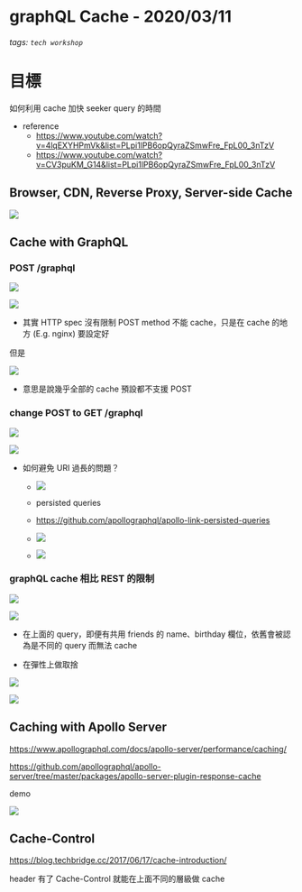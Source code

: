 graphQL Cache - 2020/03/11
===

###### tags: `tech workshop`

# 目標

如何利用 cache 加快 seeker query 的時間

- reference
    - https://www.youtube.com/watch?v=4lqEXYHPmVk&list=PLpi1lPB6opQyraZSmwFre_FpL00_3nTzV
    - https://www.youtube.com/watch?v=CV3puKM_G14&list=PLpi1lPB6opQyraZSmwFre_FpL00_3nTzV


## Browser, CDN, Reverse Proxy, Server-side Cache

![](https://i.imgur.com/dcS0bte.png)


## Cache with GraphQL

### POST /graphql

![](https://i.imgur.com/TAFbnSh.png)

![](https://i.imgur.com/SX7SVCO.png)
 
- 其實 HTTP spec 沒有限制 POST method 不能 cache，只是在 cache 的地方 (E.g. nginx) 要設定好
 
 但是
 
 ![](https://i.imgur.com/54kGFil.png)

- 意思是說幾乎全部的 cache 預設都不支援 POST

### change POST to GET /graphql

![](https://i.imgur.com/nI86hR8.png)

![](https://i.imgur.com/lO6pdVh.png)

- 如何避免 URI 過長的問題？
    - ![](https://i.imgur.com/aYm8wCv.png)

    - persisted queries
    - https://github.com/apollographql/apollo-link-persisted-queries
    - ![](https://i.imgur.com/YnH3fyJ.png)
    - ![](https://i.imgur.com/yc7vYHS.png)

### graphQL cache 相比 REST 的限制

![](https://i.imgur.com/5elf1KC.png)

![](https://i.imgur.com/h6G00Qs.png)

- 在上面的 query，即便有共用 friends 的 name、birthday 欄位，依舊會被認為是不同的 query 而無法 cache

- 在彈性上做取捨

![](https://i.imgur.com/CMZgZPu.png)

![](https://i.imgur.com/bzDEtyH.png)

## Caching with Apollo Server

https://www.apollographql.com/docs/apollo-server/performance/caching/

https://github.com/apollographql/apollo-server/tree/master/packages/apollo-server-plugin-response-cache

demo

![](https://i.imgur.com/wVAavfy.png)



## Cache-Control

https://blog.techbridge.cc/2017/06/17/cache-introduction/

header 有了 Cache-Control 就能在上面不同的層級做 cache
